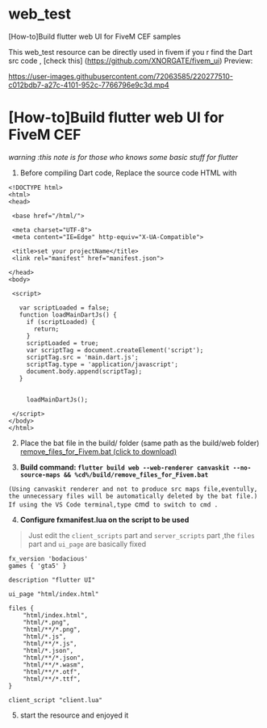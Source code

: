 # web_test
 [How-to]Build flutter web UI for FiveM CEF samples
 
This web_test resource can be directly used in fivem
if you r find the Dart src code , [check this] (https://github.com/XNORGATE/fivem_ui)
Preview: 

https://user-images.githubusercontent.com/72063585/220277510-c012bdb7-a27c-4101-952c-7766796e9c3d.mp4




# [How-to]Build flutter web UI for FiveM CEF

*warning :this note is for those who knows some basic stuff for flutter*
1. Before compiling Dart code, Replace the source code HTML with
 ```htmlembedded=
<!DOCTYPE html>
<html>
<head>

  <base href="/html/">

  <meta charset="UTF-8">
  <meta content="IE=Edge" http-equiv="X-UA-Compatible">

  <title>set your projectName</title>
  <link rel="manifest" href="manifest.json">

</head>
<body>

  <script>

    var scriptLoaded = false;
    function loadMainDartJs() {
      if (scriptLoaded) {
        return;
      }
      scriptLoaded = true;
      var scriptTag = document.createElement('script');
      scriptTag.src = 'main.dart.js';
      scriptTag.type = 'application/javascript';
      document.body.append(scriptTag);
    }


      loadMainDartJs();
 
  </script>
</body>
</html>
```

2. Place the bat file in the build/ folder (same path as the build/web folder) [remove_files_for_Fivem.bat (click to download)](https://cdn.discordapp.com/attachments/817454204108144661/1077344351191056574/remove_files_for_Fivem.bat)

3. **Build command: `flutter build web --web-renderer canvaskit --no-source-maps && %cd%/build/remove_files_for_Fivem.bat`**

`(Using canvaskit renderer and not to produce src maps file,eventully, the unnecessary files will be automatically deleted by the bat file.) If using the VS Code terminal,type `cmd` to switch to cmd .`




4. **Configure fxmanifest.lua on the script to be used** 
> Just edit the `client_scripts` part and `server_scripts` part ,the `files` part and `ui_page` are basically fixed

```lua=
fx_version 'bodacious'
games { 'gta5' }

description "flutter UI"

ui_page "html/index.html"

files {
    "html/index.html",
    "html/*.png",
    "html/**/*.png",
    "html/*.js",
    "html/**/*.js",
    "html/*.json",
    "html/**/*.json",
    "html/**/*.wasm",
    "html/**/*.otf",
    "html/**/*.ttf",
}

client_script "client.lua"

```
5. start the resource and enjoyed it


    
